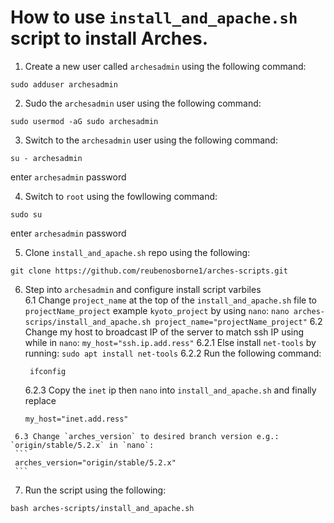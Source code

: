 # How to use `install_and_apache.sh` script to install Arches.

 1. Create a new user called `archesadmin` using the following command:
  ```
  sudo adduser archesadmin
  ```
  
  2. Sudo the `archesadmin` user using the following command:
  ```
  sudo usermod -aG sudo archesadmin
  ```
  
  3. Switch to the `archesadmin` user using the following command:
  ```
  su - archesadmin
  ```
  enter `archesadmin` password
  
  4.  Switch to `root` using the fowllowing command:
  ```
  sudo su
  ```
  enter `archesadmin` password
  
  5. Clone `install_and_apache.sh` repo using the following:
  ```
  git clone https://github.com/reubenosborne1/arches-scripts.git
  ```
  
  6.  Step into `archesadmin` and configure install script varbiles  
    6.1 Change `project_name` at the top of the `install_and_apache.sh` file to `projectName_project` example `kyoto_project`
    by using `nano`:
    ```
    nano arches-scrips/install_and_apache.sh
    project_name="projectName_project"
    ```
    6.2 Change my host to broadcast IP of the server to match ssh IP using while in `nano`:
    ```
    my_host="ssh.ip.add.ress"
    ```
      6.2.1 Else install `net-tools` by running:
    ```
    sudo apt install net-tools
    ```
      6.2.2 Run the following command:
      ```
       ifconfig 
      ```
      6.2.3 Copy the `inet` ip then `nano` into `install_and_apache.sh` and finally replace
      ```
      my_host="inet.add.ress"
      ```
     6.3 Change `arches_version` to desired branch version e.g.: `origin/stable/5.2.x` in `nano`:
     ```
     arches_version="origin/stable/5.2.x"
     ```
7. Run the script using the following:
  ```
  bash arches-scripts/install_and_apache.sh
  ```
    

